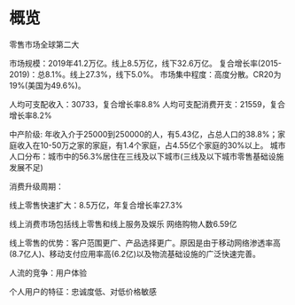 # 概览
零售市场全球第二大

市场规模：2019年41.2万亿。线上8.5万亿，线下32.6万亿。
复合增长率(2015-2019)：总8.1%。线上27.3%，线下5.0%。
市场集中程度：高度分散。CR20为19%(美国为49.6%)。

人均可支配收入：30733，复合增长率8.8%
人均可支配消费开支：21559，复合增长率8.2%

中产阶级: 年收入介于25000到250000的人，有5.43亿，占总人口的38.8%；家庭收入在10-50万之家的家庭，有1.4个家庭，占4.55亿个家庭的30%以上。
城市人口分布：城市中的56.3%居住在三线及以下城市(三线及以下城市零售基础设施发展不足)

消费升级周期：


线上零售快速扩大：8.5万亿，年复合增长率27.3%

线上消费市场包括线上零售和线上服务及娱乐
网络购物人数6.59亿

线上零售的优势：客户范围更广、产品选择更广。原因是由于移动网络渗透率高(8.7亿人)、移动支付应用率高(6.2亿)以及物流基础设施的广泛快速完善。


人流的竞争：用户体验

个人用户的特征：忠诚度低、对低价格敏感

